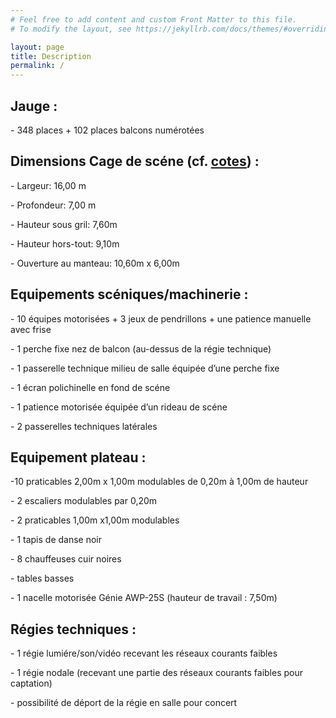 ```yaml
---
# Feel free to add content and custom Front Matter to this file.
# To modify the layout, see https://jekyllrb.com/docs/themes/#overriding-theme-defaults

layout: page
title: Description
permalink: /
---
```

Jauge :
-------

\- 348 places + 102 places balcons numérotées


Dimensions Cage de scéne (cf. [cotes](/assets/pdf/LCL_cotes.pdf)) :
----------------------------------------------------------------------------------------------------------------

\- Largeur: 16,00 m

\- Profondeur: 7,00 m

\- Hauteur sous gril: 7,60m

\- Hauteur hors-tout: 9,10m

\- Ouverture au manteau: 10,60m x 6,00m


Equipements scéniques/machinerie :
-------------------------------------------------------------------------------------------------------------------

\- 10 équipes motorisées + 3 jeux de pendrillons + une patience manuelle avec frise

\- 1 perche fixe nez de balcon (au-dessus de la régie technique)

\- 1 passerelle technique milieu de salle équipée d’une perche fixe

\- 1 écran polichinelle en fond de scéne

\- 1 patience motorisée équipée d’un rideau de scéne

\- 2 passerelles techniques latérales


Equipement plateau :
--------------------

-10 praticables 2,00m x 1,00m modulables de 0,20m à 1,00m de hauteur

\- 2 escaliers modulables par 0,20m

\- 2 praticables 1,00m x1,00m modulables

\- 1 tapis de danse noir

\- 8 chauffeuses cuir noires

\- tables basses

\- 1 nacelle motorisée Génie AWP-25S (hauteur de travail : 7,50m)

Régies techniques :
-------------------

\- 1 régie lumiére/son/vidéo recevant les réseaux courants faibles

\- 1 régie nodale (recevant une partie des réseaux courants faibles pour captation)

\- possibilité de déport de la régie en salle pour concert
  